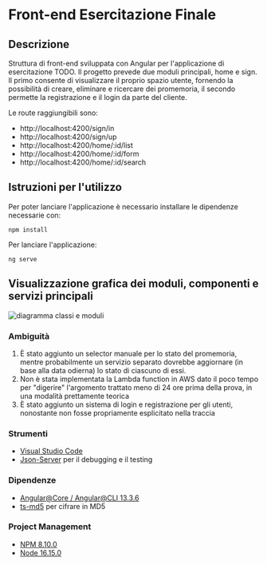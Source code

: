# Front-end Esercitazione Finale

## Descrizione
Struttura di front-end sviluppata con Angular per l'applicazione di esercitazione TODO.
Il progetto prevede due moduli principali, home e sign. Il primo consente di visualizzare il proprio spazio utente, fornendo la possibilità di creare, eliminare e ricercare dei promemoria, il secondo permette la registrazione e il login da parte del cliente.

Le route raggiungibili sono:
- http://localhost:4200/sign/in
- http://localhost:4200/sign/up
- http://localhost:4200/home/:id/list
- http://localhost:4200/home/:id/form
- http://localhost:4200/home/:id/search

## Istruzioni per l'utilizzo
Per poter lanciare l'applicazione è necessario installare le dipendenze necessarie con:

```npm install```

Per lanciare l'applicazione:

```ng serve```
## Visualizzazione grafica dei moduli, componenti e servizi principali
![diagramma classi e moduli](https://i.imgur.com/LmBD8EZ.png)

### Ambiguità
1. È stato aggiunto un selector manuale per lo stato del promemoria, mentre probabilmente un servizio separato dovrebbe aggiornare (in base alla data odierna) lo stato di ciascuno di essi.
2. Non è stata implementata la Lambda function in AWS dato il poco tempo per "digerire" l'argomento trattato meno di 24 ore prima della prova, in una modalità prettamente teorica
3. È stato aggiunto un sistema di login e registrazione per gli utenti, nonostante non fosse propriamente esplicitato nella traccia

### Strumenti
- [Visual Studio Code](https://code.visualstudio.com/)
- [Json-Server](https://github.com/typicode/json-server) per il debugging e il testing

### Dipendenze
- [Angular@Core / Angular@CLI 13.3.6](https://angular.io/cli)
- [ts-md5](https://www.npmjs.com/package/ts-md5) per cifrare in MD5

### Project Management
- [NPM 8.10.0](https://www.npmjs.com/)
- [Node 16.15.0](https://nodejs.org/en/download/)

